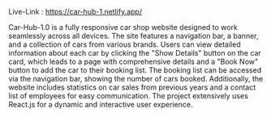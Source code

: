 Live-Link : https://car-hub-1.netlify.app/

Car-Hub-1.0 is a fully responsive car shop website designed to work seamlessly across all devices. The site features a navigation bar, a banner, and a collection of cars from various brands. Users can view detailed information about each car by clicking the "Show Details" button on the car card, which leads to a page with comprehensive details and a "Book Now" button to add the car to their booking list. The booking list can be accessed via the navigation bar, showing the number of cars booked. Additionally, the website includes statistics on car sales from previous years and a contact list of employees for easy communication. The project extensively uses React.js for a dynamic and interactive user experience.

